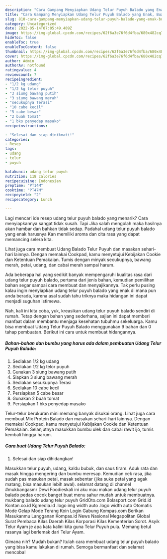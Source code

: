 ```yaml
---
description: "Cara Gampang Menyiapkan Udang Telur Puyuh Balado yang Enak, Buat Buka Puasa}"
title: "Cara Gampang Menyiapkan Udang Telur Puyuh Balado yang Enak, Buat Buka Puasa}"
slug: 810-cara-gampang-menyiapkan-udang-telur-puyuh-balado-yang-enak-buat-buka-puasa
category: Uncategorized
date: 2022-05-14T07:05:49.409Z
image: https://img-global.cpcdn.com/recipes/62f6a3e76f6d4fba/680x482cq70/udang-telur-puyuh-balado-foto-resep-utama.jpg
hideToc: false
enableToc: true
enableTocContent: false
thumbnail: https://img-global.cpcdn.com/recipes/62f6a3e76f6d4fba/680x482cq70/udang-telur-puyuh-balado-foto-resep-utama.jpg
cover: https://img-global.cpcdn.com/recipes/62f6a3e76f6d4fba/680x482cq70/udang-telur-puyuh-balado-foto-resep-utama.jpg
author: Admin
authorAv: notfound
ratingvalue: 4
reviewcount: 7
recipeingredient:
- "1/2 kg udang"
- "1/2 kg telor puyuh"
- "3 siung bawang putih"
- "3 siung bawang merah"
- "secukupnya Terasi"
- "10 cabe kecil"
- "5 cabe besar"
- "2 buah tomat"
- "1 bks penyedap masako"
recipeinstructions:

- "Selesai dan siap dinikmati!"
categories:
- Resep
tags:
- udang
- telur
- puyuh

katakunci: udang telur puyuh 
nutrition: 118 calories
recipecuisine: Indonesian
preptime: "PT14M"
cooktime: "PT47M"
recipeyield: "2"
recipecategory: Lunch

---
```



Lagi mencari ide resep udang telur puyuh balado yang menarik? Cara menyiapkannya sangat tidak susah. Tapi Jika salah mengolah maka hasilnya akan hambar dan bahkan tidak sedap. Padahal udang telur puyuh balado yang enak harusnya Kan memiliki aroma dan cita rasa yang dapat memancing selera kita.


Lihat juga cara membuat Udang Balado Telur Puyuh dan masakan sehari-hari lainnya. Dengan memakai Cookpad, kamu menyetujui Kebijakan Cookie dan Ketentuan Pemakaian. Tumis dengan minyak secukupnya, bawang merah, petai, udang, dan cabai merah sampai harum.

Ada beberapa hal yang sedikit banyak mempengaruhi kualitas rasa dari udang telur puyuh balado, pertama dari jenis bahan, kemudian pemilihan bahan segar sampai cara membuat dan menyajikannya. Tak perlu pusing kalau ingin menyiapkan udang telur puyuh balado yang enak di mana pun anda berada, karena asal sudah tahu triknya maka hidangan ini dapat menjadi suguhan istimewa.


Nah, kali ini kita coba, yuk, kreasikan udang telur puyuh balado sendiri di rumah. Tetap dengan bahan yang sederhana, sajian ini dapat memberi manfaat dalam membantu menjaga kesehatan tubuhmu sekeluarga. Kamu bisa membuat Udang Telur Puyuh Balado menggunakan 9 bahan dan 0 tahap pembuatan. Berikut ini cara untuk membuat hidangannya.

<!--inarticleads1-->

##### Bahan-bahan dan bumbu yang harus ada dalam pembuatan Udang Telur Puyuh Balado:

1. Sediakan 1/2 kg udang
1. Sediakan 1/2 kg telor puyuh
1. Gunakan 3 siung bawang putih
1. Siapkan 3 siung bawang merah
1. Sediakan secukupnya Terasi
1. Sediakan 10 cabe kecil
1. Persiapkan 5 cabe besar
1. Gunakan 2 buah tomat
1. Persiapkan 1 bks penyedap masako


Telur-telur berukuran mini memang banyak disukai orang. Lihat juga cara membuat Mix Protein Balado dan masakan sehari-hari lainnya. Dengan memakai Cookpad, kamu menyetujui Kebijakan Cookie dan Ketentuan Pemakaian. Selanjutnya masukkan bumbu ulek dan cabai rawit ijo, tumis kembali hingga harum. 

<!--inarticleads2-->

##### Cara buat Udang Telur Puyuh Balado:


1. Selesai dan siap dihidangkan!

Masukkan telur puyuh, udang, kaldu bubuk, dan saus tiram. Aduk rata dan masak hingga mengering dan bumbu meresap. Kemudian cek rasa, jika sudah pas masukan petai, masak sebentar (jika suka petai yang agak matang, bisa masukan lebih awal). selamat datang di channel #mukbangasmr Dewi Foodieskali ini aku mau makan udang telur puyuh balado pedas cocok banget buat menu sahur mudah untuk membuatnya. mukbang balado udang telur puyuh GridOto.com Bolasport.com Grid.id Kontan.co.id Kgmedia.id .logo img width auto .logo width auto Otomatis Mode Gelap Mode Terang Koin Login Gabung Kompas.com Berikan Masukanmu Langganan Kompas.id News Nasional Megapolitan Global Surat Pembaca Kilas Daerah Kilas Korporasi Kilas Kementerian Sorot. Asyik Telur Ayam je apa kata kalini kita guna Telur Puyuh pula. Memang betul rasanya lagi berlemak dari Telur Ayam. 

Gimana nih? Mudah bukan? Itulah cara membuat udang telur puyuh balado yang bisa kamu lakukan di rumah. Semoga bermanfaat dan selamat mencoba!
